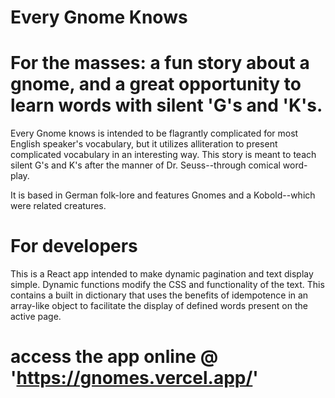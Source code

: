 # Every Gnome Knows

# For the masses: a fun story about a gnome, and a great opportunity to learn words with silent 'G's and 'K's.
Every Gnome knows is intended to be flagrantly complicated for most English speaker's vocabulary, but it utilizes alliteration to present complicated vocabulary in an interesting way.
This story is meant to teach silent G's and K's after the manner of Dr. Seuss--through comical word-play.

It is based in German folk-lore and features Gnomes and a Kobold--which were related creatures.

# For developers
This is a React app intended to make dynamic pagination and text display simple. Dynamic functions modify the CSS and functionality of the text.
This contains a built in dictionary that uses the benefits of idempotence in an array-like object to facilitate the display of defined words present on the active page.

# access the app online @ 'https://gnomes.vercel.app/'
